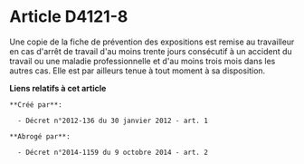 # Article D4121-8

Une copie de la fiche de prévention des expositions est remise au travailleur en cas d'arrêt de travail d'au moins trente
jours consécutif à un accident du travail ou une maladie professionnelle et d'au moins trois mois dans les autres cas. Elle
est par ailleurs tenue à tout moment à sa disposition.

**Liens relatifs à cet article**

	**Créé par**:

	  - Décret n°2012-136 du 30 janvier 2012 - art. 1

	**Abrogé par**:

	  - Décret n°2014-1159 du 9 octobre 2014 - art. 2
